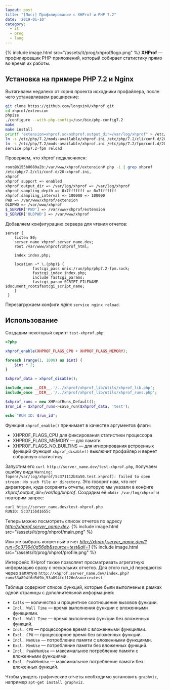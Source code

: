 ```yaml
---
layout: post
title: "[Пост] Профилирование с XHProf и PHP 7.2"
date: '2019-01-10'
category:
  - it
  - prog
  - lang
---
```


{% include image.html src="/assets/it/prog/xhprof/logo.png" %}
**XHProf** — профилировщик PHP-приложений, который собирает статистику прямо во время их работы.

<!--more-->
## Установка на примере PHP 7.2 и Nginx
Вытягиваем недалеко от корня проекта исходники профайлера, после чего устанавливаем расширение:
```bash
git clone https://github.com/longxinH/xhprof.git
cd xhprof/extension
phpize
./configure --with-php-config=/usr/bin/php-config7.2
make
make install
printf "extension=xhprof.so\nxhprof.output_dir=/var/log/xhprof" > /etc/php/7.2/mods-available/xhprof.ini
ln -s /etc/php/7.2/mods-available/xhprof.ini /etc/php/7.2/cli/conf.d/20-xhprof.ini
ln -s /etc/php/7.2/mods-available/xhprof.ini /etc/php/7.2/fpm/conf.d/20-xhprof.ini
service php7.2-fpm reload
```

Проверяем, что xhprof подключился:
```bash
root@b155b8080a2b:/var/www/xhprof/extension# php -i | grep xhprof
/etc/php/7.2/cli/conf.d/20-xhprof.ini,
xhprof
xhprof support => enabled
xhprof.output_dir => /var/log/xhprof => /var/log/xhprof
xhprof.sampling_depth => 0x7fffffff => 0x7fffffff
xhprof.sampling_interval => 100000 => 100000
PWD => /var/www/xhprof/extension
OLDPWD => /var/www/xhprof
$_SERVER['PWD'] => /var/www/xhprof/extension
$_SERVER['OLDPWD'] => /var/www/xhprof
```

Добавляем конфигурацию сервера для чтения отчетов:
```
server {
    listen 80;
    server_name xhprof.server_name.dev;
    root /var/www/xhprof/xhprof_html;

    index index.php;

    location ~* \.(php)$ {
            fastcgi_pass unix:/run/php/php7.2-fpm.sock;
            fastcgi_index index.php;
            include fastcgi_params;
            fastcgi_param SCRIPT_FILENAME $document_root$fastcgi_script_name;
    }
 }
```

Перезагружаем конфиги *nginx* `service nginx reload`.

## Использование
Создадим некоторый скрипт `test-xhprof.php`:
```php
<?php

xhprof_enable(XHPROF_FLAGS_CPU + XHPROF_FLAGS_MEMORY);

foreach (range(1, 1000) as $int) {
    $int * 2;
}

$xhprof_data = xhprof_disable();

include_once __DIR__.'/../xhprof/xhprof_lib/utils/xhprof_lib.php';
include_once __DIR__.'/../xhprof/xhprof_lib/utils/xhprof_runs.php';

$xhprof_runs = new XHProfRuns_Default();
$run_id = $xhprof_runs->save_run($xhprof_data, 'test');

echo "RUN ID: $run_id";
```

Функция `xhprof_enable()` принимает в качестве аргументов флаги:
- XHPROF_FLAGS_CPU для фиксирования статистики процессора
- XHPROF_FLAGS_MEMORY — для памяти
- XHPROF_FLAGS_NO_BUILTINS — для игнорирования встроенных функций
Функция `xhprof_disable()` выключит профайлер и вернет собранную статистику.

Запустим его `curl http://server_name.dev/test-xhprof.php`, получаем ошибку вида `Warning: fopen(/var/log/xhprof/5c371112b8a50.test.xhprof): failed to open stream: No such file or directory`. Это говорит нам, что нет директории, куда сохранять отчеты, которую мы указали в конфиге *xhprof.output_dir=/var/log/xhprof*. Создадим её `mkdir /var/log/xhprof` и повторим запрос:
```bash
curl http://server_name.dev/test-xhprof.php
RUNID: 5c3715bd1655c
```

Теперь можно посмотреть список отчетов по адресу *http://xhprof.server_name.dev*.
{% include image.html src="/assets/it/prog/xhprof/main.png" %}

Или же выбрать конретный отчет *http://xhprof.server_name.dev/?run=5c371640d56db&source=test&all=1*
{% include image.html src="/assets/it/prog/xhprof/profile.png" %}

Интерфейс XHprof также позволяет просматривать агрегатную информацию сразу с нескольких отчетов. Для этого run_id передаются через запятую `http://xhprof.server_name.dev/index.php?run=53a894f6d5d9b,53a894fcf126e&source=test`

Таблица содержит список функций, которые были выполнены в рамках одной страницы с дополнительной информацией:
- `Calls` — количество и процентное соотношение вызовов функции.
- `Incl. Wall Time` — время выполнения функции с вложенными функциями.
- `Excl. Wall Time` — время выполнения функции без вложенных функций.
- `Incl. CPU` — процессорное время с вложенными функциями.
- `Excl. CPU` — процессорное время без вложенных функций.
- `Incl. MemUse` — потребление памяти с вложенными функциями.
- `Excl. MemUse` — потребление памяти без вложенных функций.
- `Incl. PeakMemUse` — максимальное потребление памяти с вложенными функциями.
- `Excl. PeakMemUse` — максимальное потребление памяти без вложенных функций.

Чтобы увидеть графические отчеты необходимо установить `graphviz`, например `apt-get install graphviz`.
